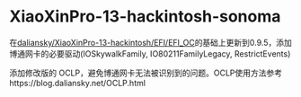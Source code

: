 # XiaoXinPro-13-hackintosh-sonoma
在[daliansky/XiaoXinPro-13-hackintosh/EFI/EFI_OC](https://github.com/daliansky/XiaoXinPro-13-hackintosh/tree/master/EFI/EFI_OC)的基础上更新到0.9.5，添加博通网卡的必要驱动(IOSkywalkFamily, IO80211FamilyLegacy, RestrictEvents)

添加修改版的 OCLP，避免博通网卡无法被识别到的问题。OCLP使用方法参考https://blog.daliansky.net/OCLP.html

